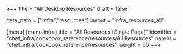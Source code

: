 +++
title = "All Desktop Resources"
draft = false

data_path = ["infra","resources"]
layout = "infra_resources_all"

[menu]
  [menu.infra]
    title = "All Resources (Single Page)"
    identifier = "chef_infra/cookbook_reference/resources/All Resources"
    parent = "chef_infra/cookbook_reference/resources"
    weight = 60
+++

<!-- The contents of this page are automatically generated from YAML files in the data directory. -->
<!-- To suggest a change, submit a pull request to the https://github.com/chef/chef repository. -->
